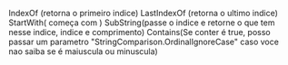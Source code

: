 

IndexOf (retorna o primeiro indice)
LastIndexOf (retorna o ultimo indice)
StartWith( começa com )
SubString(passe o indice e retorne o que tem nesse indice, indice e comprimento)
Contains(Se conter é true, posso passar um parametro "StringComparison.OrdinalIgnoreCase" caso voce nao saiba se é maiuscula ou minuscula)

